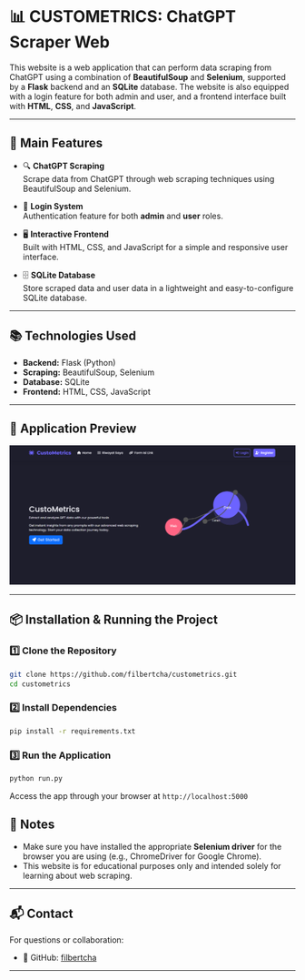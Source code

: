 # 📊 CUSTOMETRICS: ChatGPT Scraper Web

This website is a web application that can perform data scraping from ChatGPT using a combination of **BeautifulSoup** and **Selenium**, supported by a **Flask** backend and an **SQLite** database. The website is also equipped with a login feature for both admin and user, and a frontend interface built with **HTML**, **CSS**, and **JavaScript**.

---

## 📌 Main Features

- 🔍 **ChatGPT Scraping**  
  Scrape data from ChatGPT through web scraping techniques using BeautifulSoup and Selenium.

- 🔐 **Login System**  
  Authentication feature for both **admin** and **user** roles.

- 🖥️ **Interactive Frontend**  
  Built with HTML, CSS, and JavaScript for a simple and responsive user interface.

- 🗄️ **SQLite Database**  
  Store scraped data and user data in a lightweight and easy-to-configure SQLite database.

---

## 📚 Technologies Used

- **Backend:** Flask (Python)
- **Scraping:** BeautifulSoup, Selenium
- **Database:** SQLite
- **Frontend:** HTML, CSS, JavaScript

---

## 📸 Application Preview

[![Watch the demo](./Screenshot%202025-05-10%20155714.png)](https://youtu.be/Q6V6PbwKN9c)

---

## 📦 Installation & Running the Project

### 1️⃣ Clone the Repository

```bash
git clone https://github.com/filbertcha/custometrics.git
cd custometrics
```

### 2️⃣ Install Dependencies

```bash
pip install -r requirements.txt
```

### 3️⃣ Run the Application

```bash
python run.py
```

Access the app through your browser at `http://localhost:5000`

## 📝 Notes

- Make sure you have installed the appropriate **Selenium driver** for the browser you are using (e.g., ChromeDriver for Google Chrome).
- This website is for educational purposes only and intended solely for learning about web scraping.

---

## 📬 Contact

For questions or collaboration:

- 🐙 GitHub: [filbertcha](https://github.com/filbertcha)

---
